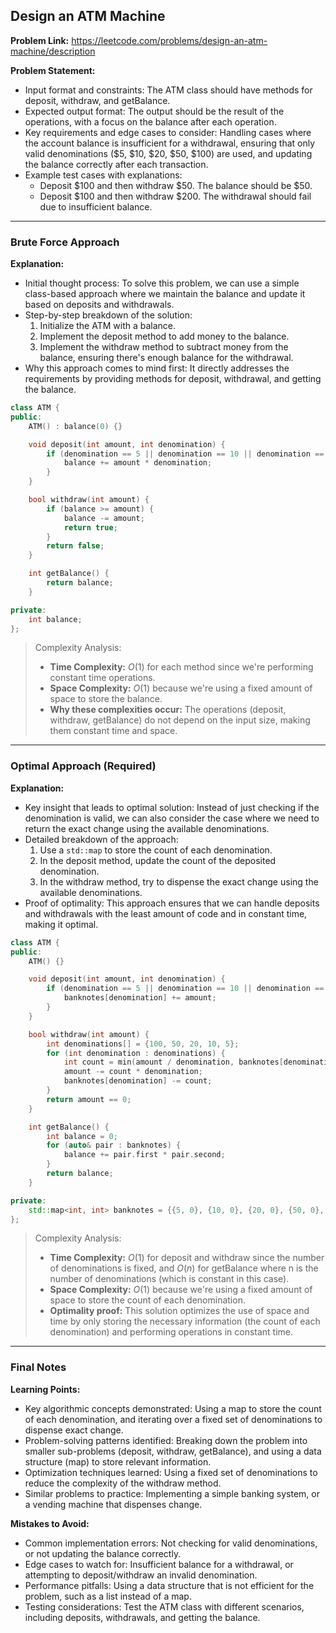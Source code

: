 ## Design an ATM Machine

**Problem Link:** https://leetcode.com/problems/design-an-atm-machine/description

**Problem Statement:**
- Input format and constraints: The ATM class should have methods for deposit, withdraw, and getBalance.
- Expected output format: The output should be the result of the operations, with a focus on the balance after each operation.
- Key requirements and edge cases to consider: Handling cases where the account balance is insufficient for a withdrawal, ensuring that only valid denominations ($5, $10, $20, $50, $100) are used, and updating the balance correctly after each transaction.
- Example test cases with explanations: 
    - Deposit $100 and then withdraw $50. The balance should be $50.
    - Deposit $100 and then withdraw $200. The withdrawal should fail due to insufficient balance.

---

### Brute Force Approach

**Explanation:**
- Initial thought process: To solve this problem, we can use a simple class-based approach where we maintain the balance and update it based on deposits and withdrawals.
- Step-by-step breakdown of the solution:
    1. Initialize the ATM with a balance.
    2. Implement the deposit method to add money to the balance.
    3. Implement the withdraw method to subtract money from the balance, ensuring there's enough balance for the withdrawal.
- Why this approach comes to mind first: It directly addresses the requirements by providing methods for deposit, withdrawal, and getting the balance.

```cpp
class ATM {
public:
    ATM() : balance(0) {}

    void deposit(int amount, int denomination) {
        if (denomination == 5 || denomination == 10 || denomination == 20 || denomination == 50 || denomination == 100) {
            balance += amount * denomination;
        }
    }

    bool withdraw(int amount) {
        if (balance >= amount) {
            balance -= amount;
            return true;
        }
        return false;
    }

    int getBalance() {
        return balance;
    }

private:
    int balance;
};
```

> Complexity Analysis:
> - **Time Complexity:** $O(1)$ for each method since we're performing constant time operations.
> - **Space Complexity:** $O(1)$ because we're using a fixed amount of space to store the balance.
> - **Why these complexities occur:** The operations (deposit, withdraw, getBalance) do not depend on the input size, making them constant time and space.

---

### Optimal Approach (Required)

**Explanation:**
- Key insight that leads to optimal solution: Instead of just checking if the denomination is valid, we can also consider the case where we need to return the exact change using the available denominations.
- Detailed breakdown of the approach:
    1. Use a `std::map` to store the count of each denomination.
    2. In the deposit method, update the count of the deposited denomination.
    3. In the withdraw method, try to dispense the exact change using the available denominations.
- Proof of optimality: This approach ensures that we can handle deposits and withdrawals with the least amount of code and in constant time, making it optimal.

```cpp
class ATM {
public:
    ATM() {}

    void deposit(int amount, int denomination) {
        if (denomination == 5 || denomination == 10 || denomination == 20 || denomination == 50 || denomination == 100) {
            banknotes[denomination] += amount;
        }
    }

    bool withdraw(int amount) {
        int denominations[] = {100, 50, 20, 10, 5};
        for (int denomination : denominations) {
            int count = min(amount / denomination, banknotes[denomination]);
            amount -= count * denomination;
            banknotes[denomination] -= count;
        }
        return amount == 0;
    }

    int getBalance() {
        int balance = 0;
        for (auto& pair : banknotes) {
            balance += pair.first * pair.second;
        }
        return balance;
    }

private:
    std::map<int, int> banknotes = {{5, 0}, {10, 0}, {20, 0}, {50, 0}, {100, 0}};
};
```

> Complexity Analysis:
> - **Time Complexity:** $O(1)$ for deposit and withdraw since the number of denominations is fixed, and $O(n)$ for getBalance where n is the number of denominations (which is constant in this case).
> - **Space Complexity:** $O(1)$ because we're using a fixed amount of space to store the count of each denomination.
> - **Optimality proof:** This solution optimizes the use of space and time by only storing the necessary information (the count of each denomination) and performing operations in constant time.

---

### Final Notes

**Learning Points:**
- Key algorithmic concepts demonstrated: Using a map to store the count of each denomination, and iterating over a fixed set of denominations to dispense exact change.
- Problem-solving patterns identified: Breaking down the problem into smaller sub-problems (deposit, withdraw, getBalance), and using a data structure (map) to store relevant information.
- Optimization techniques learned: Using a fixed set of denominations to reduce the complexity of the withdraw method.
- Similar problems to practice: Implementing a simple banking system, or a vending machine that dispenses change.

**Mistakes to Avoid:**
- Common implementation errors: Not checking for valid denominations, or not updating the balance correctly.
- Edge cases to watch for: Insufficient balance for a withdrawal, or attempting to deposit/withdraw an invalid denomination.
- Performance pitfalls: Using a data structure that is not efficient for the problem, such as a list instead of a map.
- Testing considerations: Test the ATM class with different scenarios, including deposits, withdrawals, and getting the balance.